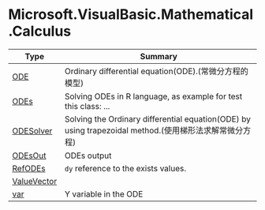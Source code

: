 ﻿
# Microsoft.VisualBasic.Mathematical.Calculus

|Type|Summary|
|----|-------|
|[ODE](./ODE.md)|Ordinary differential equation(ODE).(常微分方程的模型)|
|[ODEs](./ODEs.md)|Solving ODEs in R language, as example for test this class: ...|
|[ODESolver](./ODESolver.md)|Solving the Ordinary differential equation(ODE) by using trapezoidal method.(使用梯形法求解常微分方程)|
|[ODEsOut](./ODEsOut.md)|ODEs output|
|[RefODEs](./RefODEs.md)|``dy`` reference to the exists values.|
|[ValueVector](./ValueVector.md)||
|[var](./var.md)|Y variable in the ODE|

